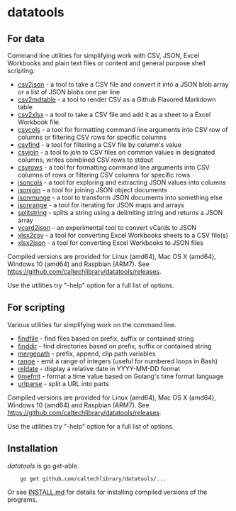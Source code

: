 
# datatools

## For data

Command line utilities for simplifying work with CSV, JSON, Excel Workbooks and plain text files or content and
general purpose shell scripting. 

+ [csv2json](docs/csv2json.html) - a tool to take a CSV file and convert it into a JSON blob array or a list of JSON blobs one per line
+ [csv2mdtable](docs/csv2mdtable.html) - a tool to render CSV as a Github Flavored Markdown table
+ [csv2xlsx](docs/csv2xlsx.html) - a tool to take a CSV file and add it as a sheet to a Excel Workbook file.
+ [csvcols](docs/csvcols.html) - a tool for formatting command line arguments into CSV row of columns or filtering CSV rows for specific columns
+ [csvfind](docs/csvfind.html) - a tool for filtering a CSV file by column's value 
+ [csvjoin](docs/csvjoin.html) - a tool to join to CSV files on common values in designated columns, writes combined CSV rows to stdout
+ [csvrows](docs/csvrows.html) - a tool for formatting command line arguments into CSV columns of rows or filtering CSV columns for specific rows
+ [jsoncols](docs/jsoncols.html) - a tool for exploring and extracting JSON values into columns
+ [jsonjoin](docs/jsonjoin.html) - a tool for joining JSON object documents
+ [jsonmunge](docs/jsonmunge.html) - a tool to transform JSON documents into something else
+ [jsonrange](docs/jsonrange.html) - a tool for iterating for JSON maps and arrays
+ [splitstring](docs/splitstring.html) - splits a string using a delimiting string and returns a JSON array
+ [vcard2json](docs/vcard2json.html) - an experimental tool to convert vCards to JSON
+ [xlsx2csv](docs/xlsx2csv.html) - a tool for converting Excel Workbooks sheets to a CSV file(s)
+ [xlsx2json](docs/xlsx2json.html) - a tool for converting Excel Workbooks to JSON files


Compiled versions are provided for Linux (amd64), Mac OS X (amd64),
Windows 10 (amd64) and Raspbian (ARM7). See https://github.com/caltechlibrary/datatools/releases.

Use the utilities try "-help" option for a full list of options.


## For scripting

Various utilities for simplifying work on the command line. 

+ [findfile](docs/findfile.html) - find files based on prefix, suffix or contained string
+ [finddir](docs/finddir.html) - find directories based on prefix, suffix or contained string
+ [mergepath](docs/mergepath.html) - prefix, append, clip path variables
+ [range](docs/range.html) - emit a range of integers (useful for numbered loops in Bash)
+ [reldate](docs/reldate.html) - display a relative date in YYYY-MM-DD format
+ [timefmt](docs/timefmt.html) - format a time value based on Golang's time format language
+ [urlparse](docs/urlparse.html) - split a URL into parts

Compiled versions are provided for Linux (amd64), Mac OS X (amd64),
Windows 10 (amd64) and Raspbian (ARM7). See https://github.com/caltechlibrary/datatools/releases.

Use the utilities try "-help" option for a full list of options.


## Installation

_datatools_ is go get-able.

```
    go get github.com/caltechlibrary/datatools/...
```

Or see [INSTALL.md](install.html) for details for installing 
compiled versions of the programs.


